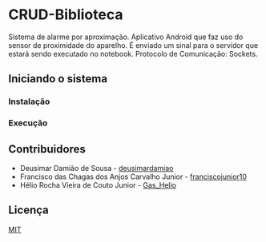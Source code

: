 # CRUD-Biblioteca

Sistema de alarme por aproximação. 
Aplicativo Android que faz uso do sensor de proximidade do aparelho.
É enviado um sinal para o servidor que estará sendo executado no notebook.
Protocolo de Comunicação: Sockets.

## Iniciando o sistema

### Instalação

### Execução

## Contribuidores

* Deusimar Damião de Sousa - [deusimardamiao](<https://github.com/deusimardamiao/>)
* Francisco das Chagas dos Anjos Carvalho Junior - [franciscojunior10](<https://github.com/franciscojunior10/>)
* Hélio Rocha Vieira de Couto Junior - [Gas_Helio](<https://github.com/Gas-Helio>)

## Licença

[MIT](https://github.com/Gas-Helio/CRUD-Biblioteca/blob/master/LICENSE)
